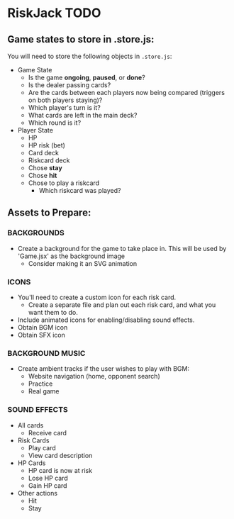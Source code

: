 # RiskJack TODO

## Game states to store in .store.js:

You will need to store the following objects in `.store.js`:

- Game State
  - Is the game **ongoing**, **paused**, or **done**?
  - Is the dealer passing cards?
  - Are the cards between each players now being compared (triggers on both players staying)?
  - Which player's turn is it?
  - What cards are left in the main deck?
  - Which round is it?
- Player State
  - HP
  - HP risk (bet)
  - Card deck
  - Riskcard deck
  - Chose **stay**
  - Chose **hit**
  - Chose to play a riskcard
    - Which riskcard was played?

## Assets to Prepare:

### BACKGROUNDS

- Create a background for the game to take place in. This will be used
  by 'Game.jsx' as the background image
  - Consider making it an SVG animation

### ICONS

- You'll need to create a custom icon for each risk card.
  - Create a separate file and plan out each risk card, and what
    you want them to do.
- Include animated icons for enabling/disabling sound effects.
- Obtain BGM icon
- Obtain SFX icon

### BACKGROUND MUSIC

- Create ambient tracks if the user wishes to play with BGM:
  - Website navigation (home, opponent search)
  - Practice
  - Real game

### SOUND EFFECTS

- All cards
  - Receive card
- Risk Cards
  - Play card
  - View card description
- HP Cards
  - HP card is now at risk
  - Lose HP card
  - Gain HP card
- Other actions
  - Hit
  - Stay

